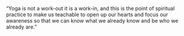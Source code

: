 “Yoga is not a work-out it is a work-in, and this is the point of spiritual practice to make us teachable to open up our hearts and focus our awareness so that we can know what we already know and be who we already are.”
 
 
